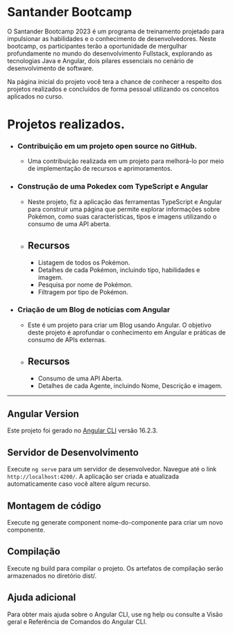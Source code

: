 # Santander Bootcamp
O Santander Bootcamp 2023 é um programa de treinamento projetado para impulsionar as habilidades e o conhecimento de desenvolvedores. Neste bootcamp, os participantes terão a oportunidade de mergulhar profundamente no mundo do desenvolvimento Fullstack, explorando as tecnologias Java e Angular, dois pilares essenciais no cenário de desenvolvimento de software.

Na página inicial do projeto você tera a chance de conhecer a respeito dos projetos realizados e concluídos de forma pessoal utilizando os conceitos aplicados no curso.

# Projetos realizados.

* ### Contribuição em um projeto open source no GitHub.
  * Uma contribuição realizada em um projeto para melhorá-lo por meio de implementação de recursos e aprimoramentos.

* ### Construção de uma Pokedex com TypeScript e Angular
  * Neste projeto, fiz a aplicação das ferramentas TypeScript e Angular para construir uma página que permite explorar informações sobre Pokémon, como suas características, tipos e imagens utilizando o consumo de uma API aberta.
  * ## Recursos
    - Listagem de todos os Pokémon.
    - Detalhes de cada Pokémon, incluindo tipo, habilidades e imagem.
    - Pesquisa por nome de Pokémon.
    - Filtragem por tipo de Pokémon.

* ### Criação de um Blog de notícias com Angular
  * Este é um projeto para criar um Blog usando Angular. O objetivo deste projeto é aprofundar o conhecimento em Angular e práticas de consumo de APIs externas.

  * ## Recursos
    - Consumo de uma API Aberta.
    - Detalhes de cada Agente, incluindo Nome, Descrição e imagem.

---
## Angular Version
Este projeto foi gerado no [Angular CLI](https://github.com/angular/angular-cli) versão 16.2.3.

## Servidor de Desenvolvimento

Execute `ng serve` para um servidor de desenvolvedor. Navegue até o link `http://localhost:4200/`. A aplicação ser criada e atualizada automaticamente caso você altere algum recurso.

## Montagem de código
Execute ng generate component nome-do-componente para criar um novo componente.

## Compilação
Execute ng build para compilar o projeto. Os artefatos de compilação serão armazenados no diretório dist/.

## Ajuda adicional
Para obter mais ajuda sobre o Angular CLI, use ng help ou consulte a Visão geral e Referência de Comandos do Angular CLI.
